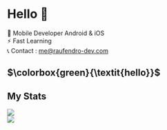# Hello 👋

💼  Mobile Developer Android & iOS</br>
⚡   Fast Learning</br>
📞  Contact : me@raufendro-dev.com

## $\colorbox{green}{\textit{hello}}$

## My Stats
<p align="left">
<img src=https://github-readme-stats.vercel.app/api/top-langs/?username=raufendro-dev&show_icons=true&theme=midnight-purple /></br>
<img src=https://github-readme-stats.vercel.app/api?username=raufendro-dev&show_icons=true%20alt=Rauf%20Endro&theme=midnight-purple />
</p>
